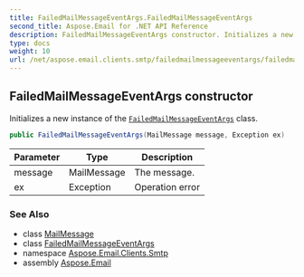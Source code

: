 ```yaml
---
title: FailedMailMessageEventArgs.FailedMailMessageEventArgs
second_title: Aspose.Email for .NET API Reference
description: FailedMailMessageEventArgs constructor. Initializes a new instance of the FailedMailMessageEventArgs class
type: docs
weight: 10
url: /net/aspose.email.clients.smtp/failedmailmessageeventargs/failedmailmessageeventargs/
---
```

## FailedMailMessageEventArgs constructor

Initializes a new instance of the [`FailedMailMessageEventArgs`](../) class.

```csharp
public FailedMailMessageEventArgs(MailMessage message, Exception ex)
```

| Parameter | Type | Description |
| --- | --- | --- |
| message | MailMessage | The message. |
| ex | Exception | Operation error |

### See Also

* class [MailMessage](../../../aspose.email/mailmessage/)
* class [FailedMailMessageEventArgs](../)
* namespace [Aspose.Email.Clients.Smtp](../../failedmailmessageeventargs/)
* assembly [Aspose.Email](../../../)


